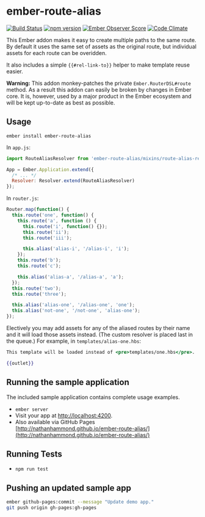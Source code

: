 # ember-route-alias

[![Build Status](https://travis-ci.org/nathanhammond/ember-route-alias.svg)](https://travis-ci.org/nathanhammond/ember-route-alias)
[![npm version](https://badge.fury.io/js/ember-route-alias.svg)](http://badge.fury.io/js/ember-route-alias)
[![Ember Observer Score](http://emberobserver.com/badges/ember-route-alias.svg)](http://emberobserver.com/addons/ember-route-alias)
[![Code Climate](https://codeclimate.com/github/nathanhammond/ember-route-alias/badges/gpa.svg)](https://codeclimate.com/github/nathanhammond/ember-route-alias)

This Ember addon makes it easy to create multiple paths to the same route. By default it uses the same set of assets as the original route, but individual assets for each route can be overidden.

It also includes a simple `{{#rel-link-to}}` helper to make template reuse easier.

**Warning:** This addon monkey-patches the private `Ember.RouterDSL#route` method. As a result this addon can easily be broken by changes in Ember core. It is, however, used by a major product in the Ember ecosystem and will be kept up-to-date as best as possible.

## Usage

`ember install ember-route-alias`

In `app.js`:
```javascript
import RouteAliasResolver from 'ember-route-alias/mixins/route-alias-resolver';

App = Ember.Application.extend({
  /* ... */
  Resolver: Resolver.extend(RouteAliasResolver)
});
```

In `router.js`:
```javascript
Router.map(function() {
  this.route('one', function() {
    this.route('a', function () {
      this.route('i', function() {});
      this.route('ii');
      this.route('iii');

      this.alias('alias-i', '/alias-i', 'i');
    });
    this.route('b');
    this.route('c');

    this.alias('alias-a', '/alias-a', 'a');
  });
  this.route('two');
  this.route('three');

  this.alias('alias-one', '/alias-one', 'one');
  this.alias('not-one', '/not-one', 'alias-one');
});
```

Electively you may add assets for any of the aliased routes by their name and it will load those assets instead. (The custom resolver is placed last in the queue.) For example, in `templates/alias-one.hbs`:

```handlebars
This template will be loaded instead of <pre>templates/one.hbs</pre>.

{{outlet}}
```

## Running the sample application

The included sample application contains complete usage examples.

* `ember server`
* Visit your app at [http://localhost:4200](http://localhost:4200).
* Also available via GitHub Pages [http://nathanhammond.github.io/ember-route-alias/](http://nathanhammond.github.io/ember-route-alias/)

## Running Tests

* `npm run test`

## Pushing an updated sample app

```sh
ember github-pages:commit --message "Update demo app."
git push origin gh-pages:gh-pages
```
